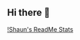 ## Hi there 👋

[!Shaun's ReadMe Stats](https://github-readme-stats.vercel.app/api?username=ShaunPour)
